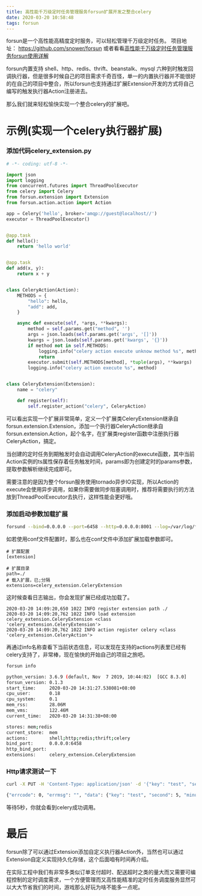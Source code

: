 ```yaml
---
title: 高性能千万级定时任务管理服务forsun扩展开发之整合celery
date: 2020-03-20 10:58:48
tags: forsun
---
```


forsun是一个高性能高精度定时服务，可以轻松管理千万级定时任务。
项目地址： https://github.com/snower/forsun
或者看看[高性能千万级定时任务管理服务forsun使用详解](https://blog.snower.me/2020/03/20/forsun-introduction/)

forsun内置支持 shell、http、redis、thrift、beanstalk、mysql 六种到时触发回调执行器，但是很多时候自己的项目需求千奇百怪，单一的内置执行器并不能很好的在自己的项目中整合，所以forsun也支持通过扩展Extension开发的方式将自己编写的触发执行器Action注册进去。

那么我们就来轻松愉快实现一个整合celery的扩展吧。

<!-- more -->

# 示例(实现一个celery执行器扩展)

### 添加代码celery_extension.py

```python
# -*- coding: utf-8 -*-

import json
import logging
from concurrent.futures import ThreadPoolExecutor
from celery import Celery
from forsun.extension import Extension
from forsun.action.action import Action

app = Celery('hello', broker='amqp://guest@localhost//')
executor = ThreadPoolExecutor()


@app.task
def hello():
    return 'hello world'


@app.task
def add(x, y):
    return x + y


class CeleryAction(Action):
    METHODS = {
        "hello": hello,
        "add": add,
    }

    async def execute(self, *args, **kwargs):
        method = self.params.get("method", '')
        args = json.loads(self.params.get('args', '[]'))
        kwargs = json.loads(self.params.get('kwargs', '{}'))
        if method not in self.METHODS:
            logging.info("celery action execute unknow method %s", method)
            return
        executor.submit(self.METHODS[method], *tuple(args), **kwargs)
        logging.info("celery action execute %s", method)


class CeleryExtension(Extension):
    name = "celery"

    def register(self):
        self.register_action("celery", CeleryAction)
```

可以看出实现一个扩展非常简单，定义一个扩展类CeleryExtension继承自forsun.extension.Extension，添加一个执行器CeleryAction继承自forsun.extension.Action，起个名字，在扩展类register函数中注册执行器CeleryAction，搞定。

当创建的定时任务到期触发时会自动调用CeleryAction的execute函数，其中当前Action实例的ts属性保存着任务触发时间，params即为创建定时的params参数，提取参数解析继续完成即可。

需要注意的是因为整个forsun服务使用tornado异步IO实现，所以Action的execute会使用异步调用，如果你需要做同步阻塞调用时，推荐将需要执行的方法放到ThreadPoolExecutor去执行，这样性能会更好哦。



### 添加启动参数加载扩展

```bash
forsund --bind=0.0.0.0 --port=6458 --http=0.0.0.0:8001 --log=/var/log/forsun.log --log-level=INFO --driver=mem --driver-mem-store-file=/var/lib/fousun/forsun.session --extension-path=./ --extension=celery_extension.CeleryExtension
```

如若使用conf文件配置时，那么也在conf文件中添加扩展加载参数即可。

```
# 扩展配置
[extension]

# 扩展目录
path=./
# 载入扩展，已;分隔
extensions=celery_extension.CeleryExtension
```

这时候查看日志输出，你会发现扩展已经成功加载了。

```
2020-03-20 14:09:20,650 1022 INFO register extension path ./
2020-03-20 14:09:20,762 1022 INFO load extension celery_extension.CeleryExtension <class 'celery_extension.CeleryExtension'>
2020-03-20 14:09:20,762 1022 INFO action register celery <class 'celery_extension.CeleryAction'>
```

再通过info名称查看下当前状态信息，可以发现在支持的actions列表里已经有celery支持了，非常棒，现在愉快的开始自己的项目之旅吧。

```bash
forsun info

python_version: 3.6.9 (default, Nov  7 2019, 10:44:02)  [GCC 8.3.0]
forsun_version: 0.1.3
start_time:     2020-03-20 14:31:27.538081+08:00
cpu_user:       0.18
cpu_system:     0.1
mem_rss:        28.06M
mem_vms:        122.46M
current_time:   2020-03-20 14:31:38+08:00

stores: mem;redis
current_store:  mem
actions:        shell;http;redis;thrift;celery
bind_port:      0.0.0.0:6458
http_bind_port:
extensions:     celery_extension.CeleryExtension
```



### Http请求测试一下

```bash
curl -X PUT -H 'Content-Type: application/json' -d '{"key": "test", "seconds": 5, "minute": 0, "hour": 0, "day": 0, "month": 0, "count": 1, "action": "celery", "params": {"method": "hello"}}' http://127.0.0.1:8001/v1/plan

{"errcode": 0, "errmsg": "", "data": {"key": "test", "second": 5, "minute": 0, "hour": 0, "day": 0, "month": 0, "week": -1, "status": 0, "count": 0, "is_time_out": true, "next_time": 1584657610, "current_count": 0, "last_timeout": 0, "created_time": 1584657605.0, "action": "celery", "params": {"method": "hello"}}}
```

等待5秒，你就会看到celery成功调用。



# 最后

forsun除了可以通过Extension添加自定义执行器Action外，当然也可以通过Extension自定义实现持久化存储，这个后面咱有时间再介绍。

在实际工程中我们有非常多类似订单支付超时、配送超时之类的量大而又需要可编程控制的定时调度需求，一个方便管理而又高性能精准的定时任务调度服务显然可以大大节省我们的时间，游戏那么好玩为啥不能多一点呢。